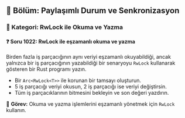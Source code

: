 ## 📘 Bölüm: Paylaşımlı Durum ve Senkronizasyon
### 🔹 Kategori: RwLock ile Okuma ve Yazma
#### ❓ Soru 1022: RwLock ile eşzamanlı okuma ve yazma

Birden fazla iş parçacığının aynı veriyi eşzamanlı okuyabildiği, ancak yalnızca bir iş parçacığının yazabildiği bir senaryoyu `RwLock` kullanarak gösteren bir Rust programı yazın.

- Bir `Arc<RwLock<T>>` ile korunan bir tamsayı oluşturun.
- 5 iş parçacığı veriyi okusun, 2 iş parçacığı ise veriyi değiştirsin.
- Tüm iş parçacıklarının bitmesini bekleyin ve son değeri yazdırın.

🔧 **Görev:** Okuma ve yazma işlemlerini eşzamanlı yönetmek için `RwLock` kullanın.
